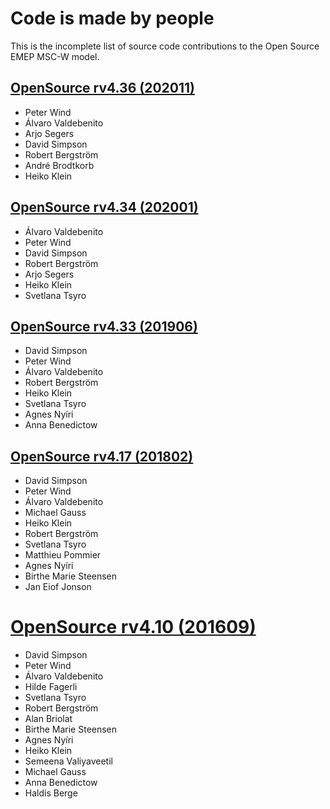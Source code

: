 # Code is made by people

This is the incomplete list of source code contributions to the Open Source EMEP MSC-W model.

## [OpenSource rv4.36 (202011)](https://github.com/metno/emep-ctm/releases/tag/rv4_36)

-  Peter Wind
-  Álvaro Valdebenito
-  Arjo Segers
-  David Simpson
-  Robert Bergström
-  André Brodtkorb
-  Heiko Klein

## [OpenSource rv4.34 (202001)](https://github.com/metno/emep-ctm/releases/tag/rv4_34)

- Álvaro Valdebenito
- Peter Wind
- David Simpson
- Robert Bergström
- Arjo Segers
- Heiko Klein
- Svetlana Tsyro

## [OpenSource rv4.33 (201906)](https://github.com/metno/emep-ctm/releases/tag/rv4_33)

- David Simpson
- Peter Wind
- Álvaro Valdebenito
- Robert Bergström
- Heiko Klein
- Svetlana Tsyro
- Agnes Nyíri
- Anna Benedictow

## [OpenSource rv4.17 (201802)](https://github.com/metno/emep-ctm/releases/tag/rv4_17)

-  David Simpson
-  Peter Wind
-  Álvaro Valdebenito
-  Michael Gauss
-  Heiko Klein
-  Robert Bergström
-  Svetlana Tsyro
-  Matthieu Pommier
-  Agnes Nyíri
-  Birthe Marie Steensen
-  Jan Eiof Jonson

# [OpenSource rv4.10 (201609)](https://github.com/metno/emep-ctm/releases/tag/rv4_33)

-  David Simpson
-  Peter Wind
-  Álvaro Valdebenito
-  Hilde Fagerli
-  Svetlana Tsyro
-  Robert Bergström
-  Alan Briolat
-  Birthe Marie Steensen
-  Agnes Nyíri
-  Heiko Klein
-  Semeena Valiyaveetil
-  Michael Gauss
-  Anna Benedictow
-  Haldis Berge